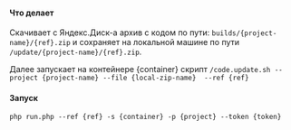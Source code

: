 #### Что делает
Скачивает с Яндекс.Диск-а архив с кодом по пути:  `builds/{project-name}/{ref}.zip`
и сохраняет на локальной машине по пути  `/update/{project-name}/{ref}.zip`.

Далее запускает на контейнере {container} скрипт  `/code.update.sh --project {project-name} --file {local-zip-name}  --ref {ref}`

#### Запуск
`php run.php --ref {ref} -s {container} -p {project} --token {token}`
